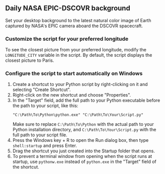 ## Daily NASA EPIC-DSCOVR background

Set your desktop background to the latest natural color image of Earth captured by NASA's EPIC camera aboard the DSCOVR spacecraft.

### Customize the script for your preferred longitude

To see the closest picture from your preferred longitude, modify the `LONGITUDE_CITY` variable in the script. By default, the script displays the closest picture to Paris.

### Configure the script to start automatically on Windows

1. Create a shortcut to your Python script by right-clicking on it and selecting "Create Shortcut".
2. Right-click on the new shortcut and choose "Properties".
3. In the "Target" field, add the full path to your Python executable before the path to your script, like this:
    ```
    "C:\Path\To\Python\python.exe" "C:\Path\To\Your\Script.py"
    ```
    Make sure to replace `C:\Path\To\Python` with the actual path to your Python installation directory, and `C:\Path\To\Your\Script.py` with the full path to your script file.
4. Press the Windows key + R to open the Run dialog box, then type `shell:startup` and press Enter.
5. Drag the shortcut you just created into the Startup folder that opens.
6. To prevent a terminal window from opening when the script runs at startup, use `pythonw.exe` instead of `python.exe` in the "Target" field of the shortcut.
